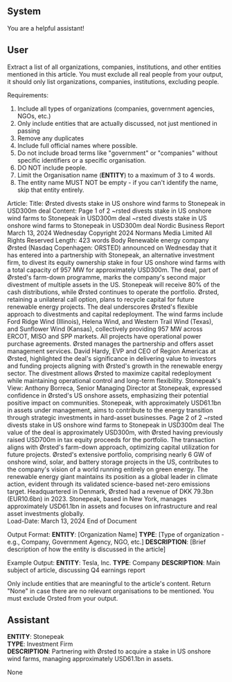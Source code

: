 ## System

You are a helpful assistant!

## User


Extract a list of all organizations, companies, institutions, and other entities mentioned in this article. You must exclude all real people from your output, it should only list organizations, companies, institutions, excluding people.

Requirements:
1. Include all types of organizations (companies, government agencies, NGOs, etc.)
2. Only include entities that are actually discussed, not just mentioned in passing
3. Remove any duplicates
4. Include full official names where possible.
5. Do not include broad terms like "government" or "companies" without specific identifiers or a specific organisation.
6. DO NOT include people.
7. Limit the Organisation name (**ENTITY**) to a maximum of 3 to 4 words.
8. The entity name MUST NOT be empty - if you can't identify the name, skip that entity entirely.

Article:
Title: Ørsted divests stake in US onshore wind farms to Stonepeak in USD300m deal
Content: Page 1 of 2
~rsted divests stake in US onshore wind farms to Stonepeak in USD300m deal
~rsted divests stake in US onshore wind farms to Stonepeak in USD300m 
deal
Nordic Business Report
March 13, 2024 Wednesday
Copyright 2024 Normans Media Limited All Rights Reserved
Length: 423 words
Body
Renewable energy company Ørsted (Nasdaq Copenhagen: ORSTED) announced on Wednesday that it has 
entered into a partnership with Stonepeak, an alternative investment firm, to divest its equity ownership stake in four 
US onshore wind farms with a total capacity of 957 MW for approximately USD300m.
The deal, part of Ørsted's farm-down programme, marks the company's second major divestment of multiple 
assets in the US. Stonepeak will receive 80% of the cash distributions, while Ørsted continues to operate the 
portfolio. Ørsted, retaining a unilateral call option, plans to recycle capital for future renewable energy projects. The 
deal underscores Ørsted's flexible approach to divestments and capital redeployment.
The wind farms include Ford Ridge Wind (Illinois), Helena Wind, and Western Trail Wind (Texas), and Sunflower 
Wind (Kansas), collectively providing 957 MW across ERCOT, MISO and SPP markets. All projects have 
operational power purchase agreements. Ørsted manages the partnership and offers asset management services.
David Hardy, EVP and CEO of Region Americas at Ørsted, highlighted the deal's significance in delivering value to 
investors and funding projects aligning with Ørsted's growth in the renewable energy sector. The divestment allows 
Ørsted to maximize capital redeployment while maintaining operational control and long-term flexibility.
Stonepeak's View: Anthony Borreca, Senior Managing Director at Stonepeak, expressed confidence in Ørsted's US 
onshore assets, emphasizing their potential positive impact on communities. Stonepeak, with approximately 
USD61.1bn in assets under management, aims to contribute to the energy transition through strategic investments 
in hard-asset businesses.
Page 2 of 2
~rsted divests stake in US onshore wind farms to Stonepeak in USD300m deal
The value of the deal is approximately USD300m, with Ørsted having previously raised USD700m in tax equity 
proceeds for the portfolio. The transaction aligns with Ørsted's farm-down approach, optimizing capital utilization 
for future projects.
Ørsted's extensive portfolio, comprising nearly 6 GW of onshore wind, solar, and battery storage projects in the US, 
contributes to the company's vision of a world running entirely on green energy. The renewable energy giant 
maintains its position as a global leader in climate action, evident through its validated science-based net-zero 
emissions target.
Headquartered in Denmark, Ørsted had a revenue of DKK 79.3bn (EUR10.6bn) in 2023. Stonepeak, based in New 
York, manages approximately USD61.1bn in assets and focuses on infrastructure and real asset investments 
globally.       
Load-Date: March 13, 2024
End of Document

Output Format:
**ENTITY**: [Organization Name]
**TYPE**: [Type of organization - e.g., Company, Government Agency, NGO, etc.]
**DESCRIPTION**: [Brief description of how the entity is discussed in the article]

Example Output:
**ENTITY**: Tesla, Inc.
**TYPE**: Company
**DESCRIPTION**: Main subject of article, discussing Q4 earnings report

Only include entities that are meaningful to the article's content. Return "None" in case there are no relevant organisations to be mentioned.
You must exclude Orsted from your output.


## Assistant

**ENTITY**: Stonepeak  
**TYPE**: Investment Firm  
**DESCRIPTION**: Partnering with Ørsted to acquire a stake in US onshore wind farms, managing approximately USD61.1bn in assets.  

None

